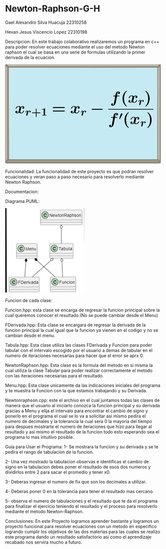 # Newton-Raphson-G-H

Gael Alexandro Silva Huacuja 22310258

Hevan Jesus Viscencio Lopez 22310198

Descripcion:
En este trabajo colaborativo realizaremos un programa en c++ para poder resolver ecuaciones mediante el uso del metodo Newton raphson el cual se basa en una serie de formulas utilizando la primer derivada de la ecuacion.

![](assets/images/FormulaNR.jpg)

Funcionalidad:
La funcionalidad de este proyecto es que podran resolver ecuaciones y veran paso a paso necesario para resolverlo mediante Newton Raphson.

Documentacion:

Diagrama PUML:

![](assets/images/DiagramaClases.jpeg)


Funcion de cada clase:

Funcion.hpp: esta clase se encarga de regresar la funcion principal sobre la cual queremos conocer el resultado.(No se puede cambiar desde el Menu)

FDerivada.hpp: Esta clase se encargara de regresar la derivada de la funcion principal la cual igual que la funcion ya vienen en el codigo y no se cambian desde el menu.

Tabula.hpp: Esta clase utiliza las clases FDerivada y Funcion para poder tabular con el intervalo escogido por el usuario a demas de tabular en el numero de iteraciones necesarias para hacer que el error se aprx 0.

NewtonRaphson.hpp: Esta clase es la formula del metodo en si misma la cual utiliza la clase Tabular para poder realizar correctamente el metodo con las iteraciones necesarias para el resultado.

Menu.hpp: Esta clase unicamente da las indicaciones iniciales del programa y te muestra la Funcion con la que estamos trabajando y su Derivada.

Newtonraphson.cpp: este el archivo en el cual juntamos todas las clases de manera que el usuario al iniciarlo conozca la funcion principal y su derivada gracias a Menu y elija el intervalo para encontrar el cambio de signo y ponerlo en el programa el cual se lo va a solicitar asi mismo pedira el numero de decimales y la tolerancia la cual sera 0 la mayoria del tiempo para despues mostrarte el numero de iteraciones que hizo para llegar al resultado y asi mismo el resultado de la funcion todo esto esperando sea el programa lo mas intuitivo posible.

Guia para Usar el Programa:
1- Se mostrara la funcion y su derivada y se te pedira el rango de tabulacion de la funcion.

2- Una vez mostrado la tabulacion observas e identificas el cambio de signo en la tabulacion debes poner el resultado de esos dos numeros y dividirlos entre 2 para sacar el promedio y tener x0.

3- Deberas ingresar el numero de fix que son los decimales a utilizar.

4- Deberas poner 0 en la tolerancia para tener el resultado mas cercano.

5- observa el numero de tabulaciones y el resultado que te da el programa para finalizar el ejercicio teniendo el resultado y el proceso para resolverlo mediante el metodo Newton-Raphson.

Conclusiones: 
En este Proyecto logramos aprender bastante y logramos un proyecto funcional para resolver ecuaciones con un metodo en especifico logrando cumplir los objetivos de las dos materias para las cuales se realizo este programa dando un resultado satisfactorio asi como el aprendizaje recabado nos servira mucho a futuro.

